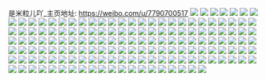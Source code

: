 是米粒儿吖_主页地址: https://weibo.com/u/7790700517 
![](https://wx4.sinaimg.cn/mw2000/008veZ5Xly1h9ipa7lsrpj31420u0dnk.jpg) 
![](https://wx4.sinaimg.cn/mw2000/008veZ5Xly1h9ipa9klsuj30u0142the.jpg) 
![](https://wx4.sinaimg.cn/mw2000/008veZ5Xly1h9ipabqos8j30u014211u.jpg) 
![](https://wx4.sinaimg.cn/mw2000/008veZ5Xly1h9ipadatzkj30u014210k.jpg) 
![](https://wx4.sinaimg.cn/mw2000/008veZ5Xly1h99h6h1rl5j30ku112juu.jpg) 
![](https://wx4.sinaimg.cn/mw2000/008veZ5Xly1h99h875ezfj30ku112q6u.jpg) 
![](https://wx4.sinaimg.cn/mw2000/008veZ5Xly1h94r7asivvj30u00u0gqf.jpg) 
![](https://wx4.sinaimg.cn/mw2000/008veZ5Xly1h8xz4t0dkjj30u00u0140.jpg) 
![](https://wx4.sinaimg.cn/mw2000/008veZ5Xly1h8xz4tkkwlj30uv0u00y7.jpg) 
![](https://wx4.sinaimg.cn/mw2000/008veZ5Xly1h8xz4s5jt9j30u00u0dm1.jpg) 
![](https://wx4.sinaimg.cn/mw2000/008veZ5Xly1h8xz55kcjhj30ku0ts0wh.jpg) 
![](https://wx4.sinaimg.cn/mw2000/008veZ5Xly1h8xz6ilvepj30ku0u2429.jpg) 
![](https://wx4.sinaimg.cn/mw2000/008veZ5Xly1h8xz7xbq76j30ku0twtbo.jpg) 
![](https://wx4.sinaimg.cn/mw2000/008veZ5Xly1h8s6cd60kcj30u00u0dkd.jpg) 
![](https://wx4.sinaimg.cn/mw2000/008veZ5Xly1h8s6cedv1aj30u00u0jwf.jpg) 
![](https://wx4.sinaimg.cn/mw2000/008veZ5Xly1h8s6cf83rbj30u00u0gpj.jpg) 
![](https://wx4.sinaimg.cn/mw2000/008veZ5Xly1h8s6cfzapgj30u00u0gqa.jpg) 
![](https://wx4.sinaimg.cn/mw2000/008veZ5Xly1h8qs57bcnnj30u00u0gs6.jpg) 
![](https://wx4.sinaimg.cn/mw2000/008veZ5Xly1h8qs5afzyjj30u00u0gs0.jpg) 
![](https://wx4.sinaimg.cn/mw2000/008veZ5Xly1h8qs50j8vbj30u00u043m.jpg) 
![](https://wx4.sinaimg.cn/mw2000/008veZ5Xly1h8qs5i2mvcj30u00u0q9i.jpg) 
![](https://wx4.sinaimg.cn/mw2000/008veZ5Xly1h8qs5jek37j30u00u00wj.jpg) 
![](https://wx4.sinaimg.cn/mw2000/008veZ5Xly1h8ndk17xgdj30u00u0tes.jpg) 
![](https://wx4.sinaimg.cn/mw2000/008veZ5Xly1h8ndk2841dj30u00u0aff.jpg) 
![](https://wx4.sinaimg.cn/mw2000/008veZ5Xly1h8ilizu7lrj30u00u078v.jpg) 
![](https://wx4.sinaimg.cn/mw2000/008veZ5Xly1h8iliyqhrzj30tu0tujz4.jpg) 
![](https://wx4.sinaimg.cn/mw2000/008veZ5Xly1h8ill9y7s8j30u00u0juw.jpg) 
![](https://wx4.sinaimg.cn/mw2000/008veZ5Xly1h8ilj1us3vj30u00u078b.jpg) 
![](https://wx4.sinaimg.cn/mw2000/008veZ5Xly1h8ilj2ysvgj30u00u0n17.jpg) 
![](https://wx4.sinaimg.cn/mw2000/008veZ5Xly1h8ilj6zhe1j30u00u0aee.jpg) 
![](https://wx4.sinaimg.cn/mw2000/008veZ5Xly1h8iljox4dhj30u00u0n24.jpg) 
![](https://wx4.sinaimg.cn/mw2000/008veZ5Xly1h8ilj3owkvj30gp0togox.jpg) 
![](https://wx4.sinaimg.cn/mw2000/008veZ5Xly1h8ilmgjrmjj30u00u0dl0.jpg) 
![](https://wx4.sinaimg.cn/mw2000/008veZ5Xly1h8e7ole7k0j30h10lhjsu.jpg) 
![](https://wx4.sinaimg.cn/mw2000/008veZ5Xly1h7wxxxr0d9j30ku0r341k.jpg) 
![](https://wx4.sinaimg.cn/mw2000/008veZ5Xly1h7wxxymqj0j30ku0r3tc3.jpg) 
![](https://wx4.sinaimg.cn/mw2000/008veZ5Xly1h7wxxzdczoj30ku0r4goi.jpg) 
![](https://wx4.sinaimg.cn/mw2000/008veZ5Xly1h7wxy049k4j30ku0lu417.jpg) 
![](https://wx4.sinaimg.cn/mw2000/008veZ5Xly1h7wxxx3tofj30ku0iywg9.jpg) 
![](https://wx4.sinaimg.cn/mw2000/008veZ5Xly1h7tint3hndj30u00u0gok.jpg) 
![](https://wx4.sinaimg.cn/mw2000/008veZ5Xly1h7qtp1y0kbj30u00u0tcu.jpg) 
![](https://wx4.sinaimg.cn/mw2000/008veZ5Xly1h7q2gv6mbmj30u0140grj.jpg) 
![](https://wx4.sinaimg.cn/mw2000/008veZ5Xly1h7q2gvvlnpj30u00u0q7t.jpg) 
![](https://wx4.sinaimg.cn/mw2000/008veZ5Xly1h7q2gvntfpj30u013z7al.jpg) 
![](https://wx4.sinaimg.cn/mw2000/008veZ5Xly1h7q2gw4413j30u00u077i.jpg) 
![](https://wx4.sinaimg.cn/mw2000/008veZ5Xly1h7q2k7yk8qj30u00u0jwe.jpg) 
![](https://wx4.sinaimg.cn/mw2000/008veZ5Xly1h7q2gwd7xfj30u00u0jw5.jpg) 
![](https://wx4.sinaimg.cn/mw2000/008veZ5Xly1h7q2gvf3z5j31400u07at.jpg) 
![](https://wx4.sinaimg.cn/mw2000/008veZ5Xly1h7q2gwyr4bj30u00u0tdh.jpg) 
![](https://wx4.sinaimg.cn/mw2000/008veZ5Xly1h7q2gxf6xhj30u00u0wi1.jpg) 
![](https://wx4.sinaimg.cn/mw2000/008veZ5Xly1h7j1p08oyoj30u00u0jwn.jpg) 
![](https://wx4.sinaimg.cn/mw2000/008veZ5Xly1h7j1pigj6bj30u00u0n0c.jpg) 
![](https://wx4.sinaimg.cn/mw2000/008veZ5Xly1h7fmbyt4cuj30u00u047q.jpg) 
![](https://wx4.sinaimg.cn/mw2000/008veZ5Xly1h7fmbzgz21j30u00u0qci.jpg) 
![](https://wx4.sinaimg.cn/mw2000/008veZ5Xly1h7c0l5jauuj30u00u0n7v.jpg) 
![](https://wx4.sinaimg.cn/mw2000/008veZ5Xly1h7c0l62893j30u00u0qdy.jpg) 
![](https://wx4.sinaimg.cn/mw2000/008veZ5Xly1h7c0l532wqj30u00u0tjk.jpg) 
![](https://wx4.sinaimg.cn/mw2000/008veZ5Xly1h786kcncnqj30u01gvqaz.jpg) 
![](https://wx4.sinaimg.cn/mw2000/008veZ5Xly1h77cu4t9fej30u0140dhb.jpg) 
![](https://wx4.sinaimg.cn/mw2000/008veZ5Xly1h77cu4iwiij30u01403zl.jpg) 
![](https://wx4.sinaimg.cn/mw2000/008veZ5Xly1h72w94b8jhj30u00u0gro.jpg) 
![](https://wx4.sinaimg.cn/mw2000/008veZ5Xly1h72w956etuj30u00u03z3.jpg) 
![](https://wx4.sinaimg.cn/mw2000/008veZ5Xly1h72w97ixthj30u00u0mzt.jpg) 
![](https://wx4.sinaimg.cn/mw2000/008veZ5Xly1h6uquf9ocsj30u0142tl7.jpg) 
![](https://wx4.sinaimg.cn/mw2000/008veZ5Xly1h6uqugqi3sj30u014agvh.jpg) 
![](https://wx4.sinaimg.cn/mw2000/008veZ5Xly1h6uqufpejgj31400u00x1.jpg) 
![](https://wx4.sinaimg.cn/mw2000/008veZ5Xly1h6uqug06jij31400u0dpa.jpg) 
![](https://wx4.sinaimg.cn/mw2000/008veZ5Xly1h6uqugg965j31400u0wnq.jpg) 
![](https://wx4.sinaimg.cn/mw2000/008veZ5Xly1h6uquh8pmuj312z0u0tmm.jpg) 
![](https://wx4.sinaimg.cn/mw2000/008veZ5Xly1h6snfmi323j30ab0aldfv.jpg) 
![](https://wx4.sinaimg.cn/mw2000/008veZ5Xly1h6snfmrzodj30qh0q60vj.jpg) 
![](https://wx4.sinaimg.cn/mw2000/008veZ5Xly1h6snfn08x6j30sd0zawhn.jpg) 
![](https://wx4.sinaimg.cn/mw2000/008veZ5Xly1h6rxzjf4zwj30u00u0wgp.jpg) 
![](https://wx4.sinaimg.cn/mw2000/008veZ5Xly1h6rxzl980mj30zk0qodkm.jpg) 
![](https://wx4.sinaimg.cn/mw2000/008veZ5Xly1h6rxzjzawlj30u0140myv.jpg) 
![](https://wx4.sinaimg.cn/mw2000/008veZ5Xly1h6rxzk5uglj30u0140jsp.jpg) 
![](https://wx4.sinaimg.cn/mw2000/008veZ5Xly1h6rxzkdiptj31210u0jtd.jpg) 
![](https://wx4.sinaimg.cn/mw2000/008veZ5Xly1h6rxzkmoobj30u0140myp.jpg) 
![](https://wx4.sinaimg.cn/mw2000/008veZ5Xly1h6rxzktk9tj30u0140gr9.jpg) 
![](https://wx4.sinaimg.cn/mw2000/008veZ5Xly1h6rxzl1rwqj31400u0djh.jpg) 
![](https://wx4.sinaimg.cn/mw2000/008veZ5Xly1h6q4wihu1cj31120kuq5e.jpg) 
![](https://wx4.sinaimg.cn/mw2000/008veZ5Xly1h6q4wky4slj31120ku40l.jpg) 
![](https://wx4.sinaimg.cn/mw2000/008veZ5Xly1h6q4wnelskj31120ku0v1.jpg) 
![](https://wx4.sinaimg.cn/mw2000/008veZ5Xly1h6q4wp7n9zj31120kugnk.jpg) 
![](https://wx4.sinaimg.cn/mw2000/008veZ5Xly1h6q4wt3r7lj31120kugr0.jpg) 
![](https://wx4.sinaimg.cn/mw2000/008veZ5Xly1h6q4wx02fmj31120kuag1.jpg) 
![](https://wx4.sinaimg.cn/mw2000/008veZ5Xly1h6q4wzw9qsj31120kutbo.jpg) 
![](https://wx4.sinaimg.cn/mw2000/008veZ5Xly1h6q4x28jzlj31120kugnh.jpg) 
![](https://wx4.sinaimg.cn/mw2000/008veZ5Xly1h6q4x4937rj31120kumzh.jpg) 
![](https://wx4.sinaimg.cn/mw2000/008veZ5Xly1h6q4x6y1itj31120ku778.jpg) 
![](https://wx4.sinaimg.cn/mw2000/008veZ5Xly1h6q4xgb7zyj31120ku0v8.jpg) 
![](https://wx4.sinaimg.cn/mw2000/008veZ5Xly1h6q4xjiowij31120kuju6.jpg) 
![](https://wx4.sinaimg.cn/mw2000/008veZ5Xly1h6q4xno8l7j31120ku44s.jpg) 
![](https://wx4.sinaimg.cn/mw2000/008veZ5Xly1h6q4xd46k5j31120ku7b6.jpg) 
![](https://wx4.sinaimg.cn/mw2000/008veZ5Xly1h6q4xs5h54j31120kuae7.jpg) 
![](https://wx4.sinaimg.cn/mw2000/008veZ5Xly1h6q4y6cnzgj31120kuaf7.jpg) 
![](https://wx4.sinaimg.cn/mw2000/008veZ5Xly1h6q4ybgxqqj31120ku79k.jpg) 
![](https://wx4.sinaimg.cn/mw2000/008veZ5Xly1h6q4xywrj6j31120kuadj.jpg) 
![](https://wx4.sinaimg.cn/mw2000/008veZ5Xly1h6q4v0bnycj31120kugph.jpg) 
![](https://wx4.sinaimg.cn/mw2000/008veZ5Xly1h6q4v3u7rbj31120kujvk.jpg) 
![](https://wx4.sinaimg.cn/mw2000/008veZ5Xly1h6q4v8jkxpj31120kun16.jpg) 
![](https://wx4.sinaimg.cn/mw2000/008veZ5Xly1h6q4vay2kwj31120ku41r.jpg) 
![](https://wx4.sinaimg.cn/mw2000/008veZ5Xly1h6q4vje26yj31120kugn9.jpg) 
![](https://wx4.sinaimg.cn/mw2000/008veZ5Xly1h6q4vgcc0qj31120kun2b.jpg) 
![](https://wx4.sinaimg.cn/mw2000/008veZ5Xly1h6q4vl1zlej31120ku762.jpg) 
![](https://wx4.sinaimg.cn/mw2000/008veZ5Xly1h6q4vnzd6uj31120kugol.jpg) 
![](https://wx4.sinaimg.cn/mw2000/008veZ5Xly1h6q4vt3ppmj31120kuwiu.jpg) 
![](https://wx4.sinaimg.cn/mw2000/008veZ5Xly1h6q4vvck9rj31120ku409.jpg) 
![](https://wx4.sinaimg.cn/mw2000/008veZ5Xly1h6q4vz2906j31120kutcb.jpg) 
![](https://wx4.sinaimg.cn/mw2000/008veZ5Xly1h6q4w207tvj31120kutau.jpg) 
![](https://wx4.sinaimg.cn/mw2000/008veZ5Xly1h6q4w632mlj31120kun1l.jpg) 
![](https://wx4.sinaimg.cn/mw2000/008veZ5Xly1h6q4uwimc6j31120kuwj4.jpg) 
![](https://wx4.sinaimg.cn/mw2000/008veZ5Xly1h6q4w938jbj31120kuafb.jpg) 
![](https://wx4.sinaimg.cn/mw2000/008veZ5Xly1h6q4wco49uj31120kun13.jpg) 
![](https://wx4.sinaimg.cn/mw2000/008veZ5Xly1h6q4wej1xyj31120kuq5e.jpg) 
![](https://wx4.sinaimg.cn/mw2000/008veZ5Xly1h6q4wg6intj31120ku408.jpg) 
![](https://wx4.sinaimg.cn/mw2000/008veZ5Xly1h6nv3sf7z0j31120ku416.jpg) 
![](https://wx4.sinaimg.cn/mw2000/008veZ5Xly1h6nv3v342uj31120kun0o.jpg) 
![](https://wx4.sinaimg.cn/mw2000/008veZ5Xly1h6nv3y17c1j31120kudj6.jpg) 
![](https://wx4.sinaimg.cn/mw2000/008veZ5Xly1h6nv40yqc8j31120kudl7.jpg) 
![](https://wx4.sinaimg.cn/mw2000/008veZ5Xly1h6nv446mqpj31120ku42v.jpg) 
![](https://wx4.sinaimg.cn/mw2000/008veZ5Xly1h6nv46up5fj31120kuacm.jpg) 
![](https://wx4.sinaimg.cn/mw2000/008veZ5Xly1h6nv4bdwjkj31120kuadu.jpg) 
![](https://wx4.sinaimg.cn/mw2000/008veZ5Xly1h6nv3pp0xcj31120kuwh2.jpg) 
![](https://wx4.sinaimg.cn/mw2000/008veZ5Xly1h6nv4gl0x6j31120kuwhs.jpg) 
![](https://wx4.sinaimg.cn/mw2000/008veZ5Xly1h6nv5ty9tgj31120kugo1.jpg) 
![](https://wx4.sinaimg.cn/mw2000/008veZ5Xly1h6nv5x20grj31120kutb7.jpg) 
![](https://wx4.sinaimg.cn/mw2000/008veZ5Xly1h6nv5z9lplj31120kuacd.jpg) 
![](https://wx4.sinaimg.cn/mw2000/008veZ5Xly1h6nv626hwpj31120kuad2.jpg) 
![](https://wx4.sinaimg.cn/mw2000/008veZ5Xly1h6nv5s4vj9j31120kuadb.jpg) 
![](https://wx4.sinaimg.cn/mw2000/008veZ5Xly1h6nrbj1ftfj31120kudko.jpg) 
![](https://wx4.sinaimg.cn/mw2000/008veZ5Xly1h6nrbta1fdj31120ku41y.jpg) 
![](https://wx4.sinaimg.cn/mw2000/008veZ5Xly1h6nrcx5dnuj31120kuwih.jpg) 
![](https://wx4.sinaimg.cn/mw2000/008veZ5Xly1h6nrbxrqvvj31120kudis.jpg) 
![](https://wx4.sinaimg.cn/mw2000/008veZ5Xly1h6nrcd47eej31120kumzm.jpg) 
![](https://wx4.sinaimg.cn/mw2000/008veZ5Xly1h6nrc1l6unj31120kuwh4.jpg) 
![](https://wx4.sinaimg.cn/mw2000/008veZ5Xly1h6nrbf1h2bj31120kutav.jpg) 
![](https://wx4.sinaimg.cn/mw2000/008veZ5Xly1h6nrc4ejcgj31120kudi5.jpg) 
![](https://wx4.sinaimg.cn/mw2000/008veZ5Xly1h6nrc8lm1ej31120kumzb.jpg) 
![](https://wx4.sinaimg.cn/mw2000/008veZ5Xly1h6nrcj689qj31120kugs2.jpg) 
![](https://wx4.sinaimg.cn/mw2000/008veZ5Xly1h6nrco3yz6j31120kuwj2.jpg) 
![](https://wx4.sinaimg.cn/mw2000/008veZ5Xly1h6nrcrhclnj31120kuwi8.jpg) 
![](https://wx4.sinaimg.cn/mw2000/008veZ5Xly1h6nrd1v0cwj31120kutbq.jpg) 
![](https://wx4.sinaimg.cn/mw2000/008veZ5Xly1h6nrbp4drjj31120kuwk4.jpg) 
![](https://wx4.sinaimg.cn/mw2000/008veZ5Xly1h6nrd7vqvzj31120ku0wu.jpg) 
![](https://wx4.sinaimg.cn/mw2000/008veZ5Xly1h6nrdffktdj31120kuq7j.jpg) 
![](https://wx4.sinaimg.cn/mw2000/008veZ5Xly1h6giii0psfj30u0150di2.jpg) 
![](https://wx4.sinaimg.cn/mw2000/008veZ5Xly1h6giijwa7hj30u0130wmb.jpg) 
![](https://wx4.sinaimg.cn/mw2000/008veZ5Xly1h6dfzdfii0j30ku112dm7.jpg) 
![](https://wx4.sinaimg.cn/mw2000/008veZ5Xly1h6dfzoc3woj30ku112wlg.jpg) 
![](https://wx4.sinaimg.cn/mw2000/008veZ5Xly1h6dfz34xzuj31120ku45w.jpg) 
![](https://wx4.sinaimg.cn/mw2000/008veZ5Xly1h6dfzy0n3oj31120ku7c4.jpg) 
